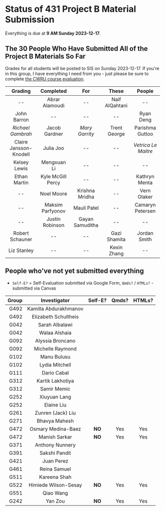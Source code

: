# Status of 431 Project B Material Submission

Everything is due at **9 AM Sunday 2023-12-17**. 

## The 30 People Who Have Submitted All of the Project B Materials So Far

Grades for all students will be posted to SIS on Sunday 2023-12-17. If you're in this group, I have everything I need from you - just please be sure to complete [the CWRU course evaluation](https://webapps.case.edu/courseevals/).

Grading | Completed | For | These | People 
:-------------------: | :-------------------: | :-------------------: | :-------------------: | :-------------------:
-- | Abrar Alamoudi | -- | Naif AlQahtani | -- 
John Barron | -- | -- | -- | Ryan Deng
*Richael Gambrah* | Jacob Gardner | *Mary Garrity* | Trent George | Parishma Guttoo
Claire Jansson-Knodell | Julia Joo | -- | -- | *Vetrica Le Maitre*
Kelsey Lewis | Mengxuan Li | -- | -- | --
Ethan Martin | Kyle McGill Percy | -- | -- | Kathryn Menta
-- | Noel Moore | Krishna Mridha | -- | Vern Olaker
-- | Maksim Parfyonov | Mauli Patel | -- | Camaryn Petersen
-- | Justin Robinson | Gayan Samuditha | -- | --
Robert Schauner | -- | -- | Gazi Shamita | Jordan Smith
Liz Stanley | -- | -- | Kexin Zhang | --

## People who've not yet submitted everything

- `Self-E?` = Self-Evaluation submitted via Google Form, `Qmds?` / `HTMLs?` - submitted via Canvas

Group | Investigator | Self-E? | Qmds? | HTMLs?
----: | :----------------: | :---: | :---: | :---: 
G492 | Kamilla Abdurakhmanov |
G492 | Elizabeth Schultheis | 
G042 | Sarah Albalawi |
G042 | Walaa Alshaia | 
G092 | Alyssia Broncano |
G092 | Michelle Raymond |
G102 | Manu Bulusu |
G102 | Lydia Mitchell |
G111 | Dario Cabal |
G312 | Kartik Lakhotiya |
G312 | Samir Memic |
G252 | Xiuyuan Lang |
G252 | Elaine Liu | 
G261 | Zunren (Jack) Liu |
G271 | Bhavya Mahesh |
G472 | Osmary Medina-Baez | **NO** | Yes | Yes
G472 | Manish Sarkar | **NO** | Yes | Yes
G371 | Anthony Nunnery |
G391 | Sakshi Pandit |
G421 | Juan Perez |
G461 | Reina Samuel |
G511 | Kareena Shah |
G522 | Himiede Wilson-Sesay | **NO** | Yes | Yes
G551 | Qiao Wang | 
G242 | Yan Zou | **NO** | Yes | Yes

